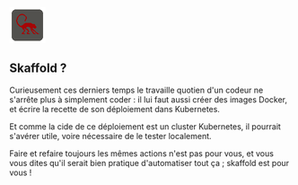 ![Les 12 Singes Logo](assets/les12singes.png)

## Skaffold ?

Curieusement ces derniers temps le travaille quotien d'un codeur ne s'arrête plus à simplement coder : il lui faut aussi créer des images Docker, et écrire la recette de son déploiement dans Kubernetes.

Et comme la cide de ce déploiement est un cluster Kubernetes, il pourrait s'avérer utile, voire nécessaire de le tester localement.

Faire et refaire toujours les mêmes actions n'est pas pour vous, et vous vous dites qu'il serait bien pratique d'automatiser tout ça ; skaffold est pour vous !